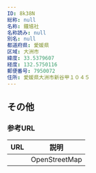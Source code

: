 ```yaml
---
ID: 8k38N
総称: null
名称: 鐘馗社
名称読み: null
別名: null
都道府県: 愛媛県
区域: 大洲市
緯度: 33.5379607
経度: 132.5750116
郵便番号: 7950072
住所: 愛媛県大洲市新谷甲１０４５
---
```


## その他

### 参考URL

| URL | 説明          |
| --- | ------------- |
|     | OpenStreetMap |
